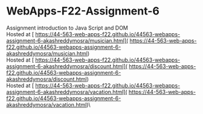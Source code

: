 # WebApps-F22-Assignment-6
Assignment introduction to Java Script and DOM\
Hosted at [ https://44-563-web-apps-f22.github.io/44563-webapps-assignment-6-akashreddymosra/musician.html]( https://44-563-web-apps-f22.github.io/44563-webapps-assignment-6-akashreddymosra/musician.html)\
Hosted at [ https://44-563-web-apps-f22.github.io/44563-webapps-assignment-6-akashreddymosra/discount.html]( https://44-563-web-apps-f22.github.io/44563-webapps-assignment-6-akashreddymosra/discount.html)\
Hosted at [ https://44-563-web-apps-f22.github.io/44563-webapps-assignment-6-akashreddymosra/vacation.html]( https://44-563-web-apps-f22.github.io/44563-webapps-assignment-6-akashreddymosra/vacation.html)\